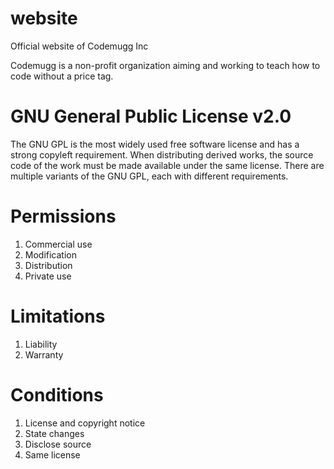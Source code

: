 
# website
Official website of Codemugg Inc

Codemugg is a non-profit organization aiming and working to teach how to code without a price tag.


# GNU General Public License v2.0
The GNU GPL is the most widely used free software license and has a strong copyleft requirement. When distributing derived works, the source code of the work must be made available under the same license. There are multiple variants of the GNU GPL, each with different requirements.

# Permissions
1. Commercial use
2. Modification
3. Distribution
4. Private use

# Limitations
1. Liability
2.  Warranty

# Conditions
1. License and copyright notice
2. State changes
3. Disclose source
4. Same license